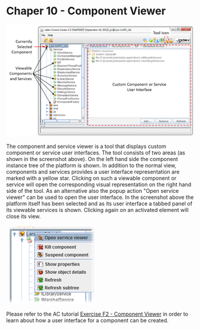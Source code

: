 <span>Chaper 10 - Component Viewer</span> 
=========================================

![10 Component Viewer@componentviewer.png](componentviewer.png)

The component and service viewer is a tool that displays custom component or service user interfaces. The tool consists of two areas (as shown in the screenshot above). On the left hand side the component instance tree of the platform is shown. In addition to the normal view, components and services provides a user interface representation are marked with a yellow star. Clicking on such a viewable component or service will open the corresponding visual representation on the right hand side of the tool. As an alternative also the popup action "Open service viewer" can be used to open the user interface. In the screenshot above the platform itself has been selected and as its user interface a tabbed panel of its viewable services is shown. Clicking again on an activated element will close its view.

![10 Component Viewer@cvalter.png](cvalter.png)

Please refer to the AC tutorial <span class="wikiexternallink">[Exercise F2 - Component Viewer](../AC%20Tutorial/07%20External%20Access)</span> in order to learn about how a user interface for a component can be created. 
